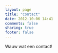 ```yaml
---
layout: page
title: "contact"
date: 2012-10-06 14:41
comments: false
sharing: true
footer: false
---
```


Wauw wat een contact!
